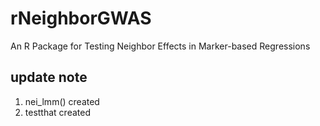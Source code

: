 # rNeighborGWAS
An R Package for Testing Neighbor Effects in Marker-based Regressions

## update note  
1. nei_lmm() created
2. testthat created
